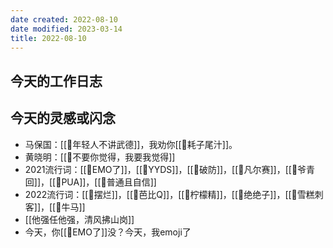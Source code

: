 ```yaml
---
date created: 2022-08-10
date modified: 2023-03-14
title: 2022-08-10
---
```


## 今天的工作日志

## 今天的灵感或闪念

- 马保国：[[🐤年轻人不讲武德]]，我劝你[[🐤耗子尾汁]]。
- 黄晓明：[[🐤不要你觉得，我要我觉得]]
- 2021流行词：[[🐤EMO了]]，[[🐤YYDS]]，[[🐤破防]]，[[🐤凡尔赛]]，[[🐤爷青回]]，[[🐤PUA]]，[[🐤普通且自信]]
- 2022流行词：[[🐤摆烂]]，[[🐤芭比Q]]，[[🐤柠檬精]]，[[🐤绝绝子]]，[[🐤雪糕刺客]]，[[🐤牛马]]
- [[他强任他强，清风拂山岗]]
- 今天，你[[🐤EMO了]]没？今天，我emoji了
